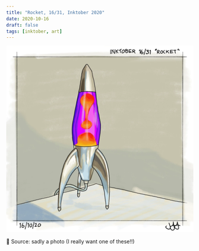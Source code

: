 ```yaml
---
title: "Rocket, 16/31, Inktober 2020"
date: 2020-10-16
draft: false
tags: [inktober, art]
---
```


![WEBP](rocket.webp "Rocket")

🚀 Source: sadly a photo (I really want one of these!!)